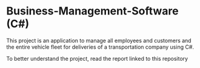# Business-Management-Software (C#)

This project is an application to manage all employees and customers and the entire vehicle fleet for deliveries of a transportation company using C#.

To better understand the project, read the report linked to this repository
